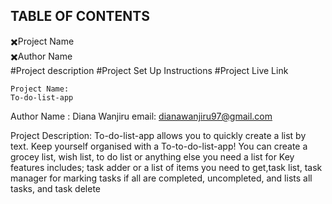 

## TABLE OF CONTENTS
✖️Project Name <br>
✖️Author Name <br>
#Project description
#Project Set Up Instructions
#Project Live Link

    Project Name:
    To-do-list-app
    
    
   Author Name :
   Diana Wanjiru
   email: dianawanjiru97@gmail.com
   
   Project Description:
   To-do-list-app allows you to quickly create a list by text.
   Keep yourself organised with a To-to-do-list-app! You can create a grocey list, wish list, to do list or anything else you need a list for
   Key features includes;
   task adder or a list of items you need to get,task list, task manager for marking tasks if all are completed, uncompleted, and lists all tasks, and task     delete
   
   

